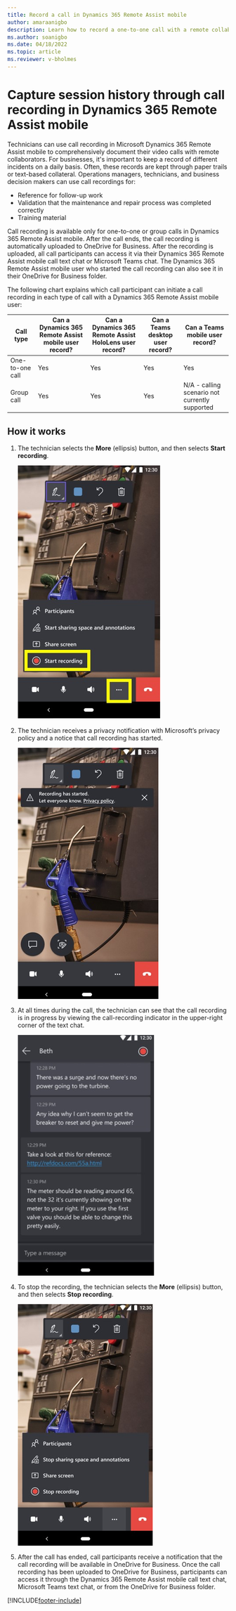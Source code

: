 ```yaml
---
title: Record a call in Dynamics 365 Remote Assist mobile
author: amaraanigbo
description: Learn how to record a one-to-one call with a remote collaborator in Dynamics 365 Remote Assist mobile. 
ms.author: soanigbo
ms.date: 04/18/2022
ms.topic: article
ms.reviewer: v-bholmes
---
```


# Capture session history through call recording in Dynamics 365 Remote Assist mobile

Technicians can use call recording in Microsoft Dynamics 365 Remote Assist mobile to comprehensively document their video calls with remote collaborators. For businesses, it's important to keep a record of different incidents on a daily basis. Often, these records are kept through paper trails or text-based collateral. Operations managers, technicians, and business decision makers can use call recordings for:

- Reference for follow-up work
- Validation that the maintenance and repair process was completed correctly
- Training material

Call recording is available only for one-to-one or group calls in Dynamics 365 Remote Assist mobile. After the call ends, the call recording is automatically uploaded to OneDrive for Business. After the recording is uploaded, all call participants can access it via their Dynamics 365 Remote Assist mobile call text chat or  Microsoft Teams chat. The Dynamics 365 Remote Assist mobile user who started the call recording can also see it in their OneDrive for Business folder.

The following chart explains which call participant can initiate a call recording in each type of call with a Dynamics 365 Remote Assist mobile user:

| Call type|Can a Dynamics 365 Remote Assist mobile user record?     |Can a Dynamics 365 Remote Assist HoloLens user record?     | Can a Teams desktop user record? |  Can a Teams mobile user record?  |  
|---|---|---|---|---|
|  One-to-one call |  Yes |  Yes |  Yes | Yes |
|  Group call |  Yes | Yes | Yes | N/A - calling scenario not currently supported |  

## How it works

1. The technician selects the **More** (ellipsis) button, and then selects **Start recording**.

    ![Screenshot of Dynamics 365 Remote Assist mobile with More button and Start recording command highlighted.](./media/call-recording-1.jpg)

2. The technician receives a privacy notification with Microsoft’s privacy policy and a notice that call recording has started. 

    ![Screenshot of Dynamics 365 Remote Assist on a mobile device, showing the notification that recording has started message.](./media/call-recording-2.jpg)

3. At all times during the call, the technician can see that the call recording is in progress by viewing the call-recording indicator in the upper-right corner of the text chat.

    ![Screenshot of Dynamics 365 Remote Assist on a mobile device, showing the text chat and a recording indicator in the top-right corner of the screen.](./media/call-recording-3.jpg)

4. To stop the recording, the technician selects the **More** (ellipsis) button, and then selects **Stop recording**. 

    ![Screenshot showing Stop recording command.](./media/record-calls-stop-recording.jpg)

5. After the call has ended, call participants receive a notification that the call recording will be available in OneDrive for Business. Once the call recording has been uploaded to OneDrive for Business, participants can access it through the Dynamics 365 Remote Assist mobile call text chat, Microsoft Teams text chat, or from the OneDrive for Business folder.

[!INCLUDE[footer-include](../../includes/footer-banner.md)]

